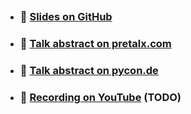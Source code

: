 <a href="https://whme.github.io/PyConDE-2025/Rustifying_Python_PyConDE25_Max_Hoehl.pdf" class="image fit"><img src="https://2025.pycon.de/static/media/social/talks/QXSQKL.png" alt=""></a>

- ### 📇 [Slides on GitHub](https://whme.github.io/PyConDE-2025/Rustifying_Python_PyConDE25_Max_Hoehl.pdf)
- ### 📜 [Talk abstract on pretalx.com](https://pretalx.com/pyconde-pydata-2025/talk/QXSQKL/)
- ### 📜 [Talk abstract on pycon.de](https://2025.pycon.de/talks/QXSQKL/)
- ### 🎥 [Recording on YouTube]() (TODO)

